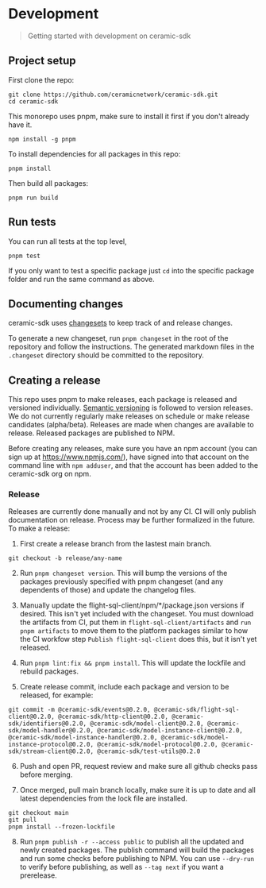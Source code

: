 # Development

> Getting started with development on ceramic-sdk

## Project setup

First clone the repo:

```
git clone https://github.com/ceramicnetwork/ceramic-sdk.git
cd ceramic-sdk
```

This monorepo uses pnpm, make sure to install it first if you don't already have it.

```
npm install -g pnpm
```

To install dependencies for all packages in this repo:

```
pnpm install
```

Then build all packages:

```
pnpm run build
```

## Run tests

You can run all tests at the top level,

```
pnpm test
```

If you only want to test a specific package just `cd` into the specific package folder and run the same command as above.

## Documenting changes

ceramic-sdk uses [changesets](https://github.com/changesets/changesets) to keep track of and release changes.

To generate a new changeset, run `pnpm changeset` in the root of the repository and follow the instructions.
The generated markdown files in the `.changeset` directory should be committed to the repository.

## Creating a release

This repo uses pnpm to make releases, each package is released and versioned individually. [Semantic versioning](https://semver.org/) is followed to version releases. We do not currently regularly make releases on schedule or make release candidates (alpha/beta). Releases are made when changes are available to release. Released packages are published to NPM.

Before creating any releases, make sure you have an npm account (you can sign up at https://www.npmjs.com/), have signed into that account on the command line with `npm adduser`, and that the account has been added to the ceramic-sdk org on npm.

### Release

Releases are currently done manually and not by any CI. CI will only publish documentation on release. Process may be further formalized in the future. To make a release:

1. First create a release branch from the lastest main branch.

```
git checkout -b release/any-name
```

2. Run `pnpm changeset version`. This will bump the versions of the packages previously specified with pnpm changeset (and any dependents of those) and update the changelog files.

3. Manually update the flight-sql-client/npm/*/package.json versions if desired. This isn't yet included with the changeset. You must download the artifacts from CI, put them in `flight-sql-client/artifacts` and `run pnpm artifacts` to move them to the platform packages similar to how the CI workfow step `Publish flight-sql-client` does this, but it isn't yet released.

4. Run `pnpm lint:fix && pnpm install`. This will update the lockfile and rebuild packages.

5. Create release commit, include each package and version to be released, for example:

```
git commit -m @ceramic-sdk/events@0.2.0, @ceramic-sdk/flight-sql-client@0.2.0, @ceramic-sdk/http-client@0.2.0, @ceramic-sdk/identifiers@0.2.0, @ceramic-sdk/model-client@0.2.0, @ceramic-sdk/model-handler@0.2.0, @ceramic-sdk/model-instance-client@0.2.0, @ceramic-sdk/model-instance-handler@0.2.0, @ceramic-sdk/model-instance-protocol@0.2.0, @ceramic-sdk/model-protocol@0.2.0, @ceramic-sdk/stream-client@0.2.0, @ceramic-sdk/test-utils@0.2.0
```

6. Push and open PR, request review and make sure all github checks pass before merging.

7. Once merged, pull main branch locally, make sure it is up to date and all latest dependencies from the lock file are installed.

```
git checkout main
git pull
pnpm install --frozen-lockfile
```

8. Run `pnpm publish -r --access public` to publish all the updated and newly created packages. The publish command will build the packages and run some checks before publishing to NPM. You can use `--dry-run` to verify before publishing, as well as `--tag next` if you want a prerelease.
